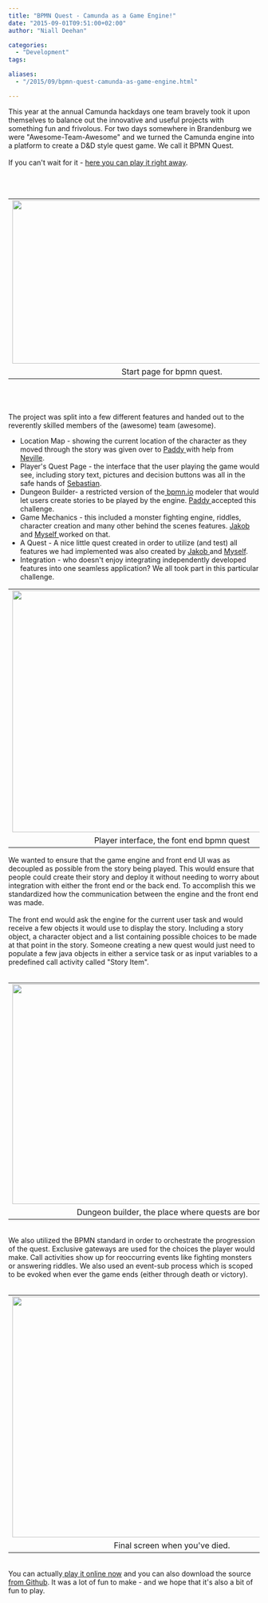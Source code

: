 ```yaml
---
title: "BPMN Quest - Camunda as a Game Engine!"
date: "2015-09-01T09:51:00+02:00"
author: "Niall Deehan"

categories:
  - "Development"
tags: 

aliases:
  - "/2015/09/bpmn-quest-camunda-as-game-engine.html"

---
```


This year at the annual Camunda hackdays one team bravely took it upon themselves to balance out the innovative and useful projects with something fun and frivolous. For two days somewhere in Brandenburg we were "Awesome-Team-Awesome" and we turned the Camunda engine into a platform to create a D&amp;D style quest game. We call it BPMN Quest.<br />
<br />
If you can't wait for it - <a href="http://ec2-52-19-141-24.eu-west-1.compute.amazonaws.com:8080/CharacterCreator/frontend/?game=adventure">here you can play it right away</a>.<br />
<br />
<div class="separator" style="clear: both; text-align: center;">
</div>
<br />
<table align="center" cellpadding="0" cellspacing="0" class="tr-caption-container" style="margin-left: auto; margin-right: auto; text-align: center;"><tbody>
<tr><td style="text-align: center;"><a href="http://4.bp.blogspot.com/-nFSdVVfG5C0/VeVvooqds9I/AAAAAAAAAJw/ykL0zLjW3x0/s1600/startScreen.PNG" imageanchor="1" style="margin-left: auto; margin-right: auto;"><img border="0" height="327" src="http://4.bp.blogspot.com/-nFSdVVfG5C0/VeVvooqds9I/AAAAAAAAAJw/ykL0zLjW3x0/s640/startScreen.PNG" width="640" /></a></td></tr>
<tr><td class="tr-caption" style="text-align: center;">Start page for bpmn quest.</td></tr>
</tbody></table>
<br />
<br />
<a name='more'></a><br />
The project was split into a few different features and handed out to the reverently skilled members of the (awesome) team (awesome).<br />
<ul>
<li>Location Map - showing the current location of the character as they moved through the story was given over to <a href="https://github.com/pedesen">Paddy </a>with help from <a href="https://github.com/quoka">Neville</a>.</li>
<li>Player's Quest Page - the interface that the user playing the game would see, including story text, pictures and decision buttons was all in the safe hands of <a href="https://github.com/SebastianStamm">Sebastian</a>.</li>
<li>Dungeon Builder- a restricted version of the<a href="http://bpmn.io/"> bpmn.io</a> modeler that would let users create stories to be played by the engine. <a href="https://github.com/pedesen">Paddy </a>accepted this challenge. </li>
<li>Game Mechanics - this included a monster fighting engine, riddles, character creation and many other behind the scenes features. <a href="https://github.com/jakobfreund">Jakob </a>and <a href="https://github.com/NPDeehan/">Myself </a>worked on that.</li>
<li>A Quest - A nice little quest created in order to utilize (and test) all features we had implemented was also created by <a href="https://github.com/jakobfreund">Jakob </a>and <a href="https://github.com/NPDeehan/">Myself</a>. </li>
<li>Integration - who doesn't enjoy integrating independently developed features into one seamless application? We all took part in this particular challenge. </li>
</ul>
<table align="center" cellpadding="0" cellspacing="0" class="tr-caption-container" style="margin-left: auto; margin-right: auto; text-align: center;"><tbody>
<tr><td style="text-align: center;"><a href="http://3.bp.blogspot.com/-cXb-m6l7UL4/VeVvp0fmgoI/AAAAAAAAAKA/ua9zZkHNXe0/s1600/startgame.PNG" imageanchor="1" style="margin-left: auto; margin-right: auto;"><img border="0" height="484" src="http://3.bp.blogspot.com/-cXb-m6l7UL4/VeVvp0fmgoI/AAAAAAAAAKA/ua9zZkHNXe0/s640/startgame.PNG" width="640" /></a></td></tr>
<tr><td class="tr-caption" style="text-align: center;">Player interface, the font end bpmn quest</td></tr>
</tbody></table>
We wanted to ensure that the game engine and front end UI was as decoupled as possible from the story being played. This would ensure that people could create their story and deploy it without needing to worry about integration with either the front end or the back end. To accomplish this we standardized how the communication between the engine and the front end was made.<br />
<br />
The front end would ask the engine for the current user task and would receive a few objects it would use to display the story. Including a story object, a character object and a list containing possible choices to be made at that point in the story. Someone creating a new quest would just need to populate a few java objects in either a service task or as input variables to a predefined call activity called "Story Item". <br />
<br />
<table align="center" cellpadding="0" cellspacing="0" class="tr-caption-container" style="margin-left: auto; margin-right: auto; text-align: center;"><tbody>
<tr><td style="text-align: center;"><a href="http://1.bp.blogspot.com/-twJQUwdVr2Q/VeVvoJfWaNI/AAAAAAAAAKE/6cJBck2KBYs/s1600/dungeon-builder.gif" imageanchor="1" style="margin-left: auto; margin-right: auto;"><img border="0" height="440" src="http://1.bp.blogspot.com/-twJQUwdVr2Q/VeVvoJfWaNI/AAAAAAAAAKE/6cJBck2KBYs/s640/dungeon-builder.gif" width="640" /></a></td></tr>
<tr><td class="tr-caption" style="text-align: center;">Dungeon builder, the place where quests are born.</td></tr>
</tbody></table>
<br />
We also utilized the BPMN standard in order to orchestrate the progression of the quest. Exclusive gateways are used for the choices the player would make. Call activities show up for reoccurring events like fighting monsters or answering riddles. We also used an event-sub process which is scoped to be evoked when ever the game ends (either through death or victory).<br />
<br />
<table align="center" cellpadding="0" cellspacing="0" class="tr-caption-container" style="margin-left: auto; margin-right: auto; text-align: center;"><tbody>
<tr><td style="text-align: center;"><a href="http://2.bp.blogspot.com/-i5ETKLuWnpY/VeVvowzTYaI/AAAAAAAAAJ4/9MskRk9qNl4/s1600/You%2527re%2BDead.PNG" imageanchor="1" style="margin-left: auto; margin-right: auto;"><img border="0" height="482" src="http://2.bp.blogspot.com/-i5ETKLuWnpY/VeVvowzTYaI/AAAAAAAAAJ4/9MskRk9qNl4/s640/You%2527re%2BDead.PNG" width="640" /></a></td></tr>
<tr><td class="tr-caption" style="text-align: center;">Final screen when you've died. </td></tr>
</tbody></table>
<br />
You can actually<a href="http://ec2-52-19-141-24.eu-west-1.compute.amazonaws.com:8080/CharacterCreator/frontend/?game=adventure"> play it online now</a> and you can also download the source <a href="https://github.com/NPDeehan/bpmn-quest">from Github</a>. It was a lot of fun to make - and we hope that it's also a bit of fun to play.